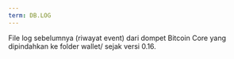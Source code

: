 ```yaml
---
term: DB.LOG
---
```


File log sebelumnya (riwayat event) dari dompet Bitcoin Core yang dipindahkan ke folder wallet/ sejak versi 0.16.